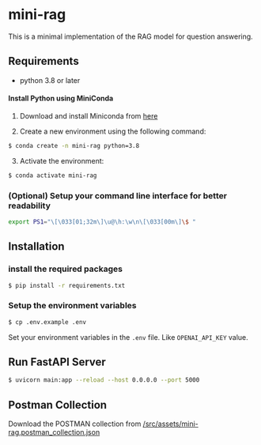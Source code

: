 # mini-rag

This is a minimal implementation of the RAG model for question answering.

## Requirements
- python 3.8 or later

#### Install Python using MiniConda

1) Download and install Miniconda from [here](https://docs.anaconda.com/free/miniconda/#quick-command-line-install)

2) Create a new environment using the following command:
```bash
$ conda create -n mini-rag python=3.8
```
3) Activate the environment:
```bash
$ conda activate mini-rag
```

### (Optional) Setup your command line interface for better readability
```bash
export PS1="\[\033[01;32m\]\u@\h:\w\n\[\033[00m\]\$ "
```

## Installation

### install the required packages

```bash
$ pip install -r requirements.txt
```

### Setup the environment variables
```bash
$ cp .env.example .env
```

Set your environment variables in the `.env` file. Like `OPENAI_API_KEY` value.

## Run FastAPI Server
```bash
$ uvicorn main:app --reload --host 0.0.0.0 --port 5000
```

## Postman Collection

Download the POSTMAN collection from [/src/assets/mini-rag.postman_collection.json](/src/assets/mini-rag.postman_collection.json)

